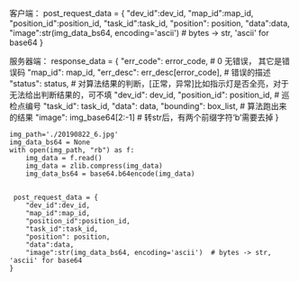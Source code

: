 客户端：
post_request_data = {
        "dev_id":dev_id,
        "map_id":map_id,
        "position_id":position_id,
        "task_id":task_id,
        "position": position,
        "data":data,
        "image":str(img_data_bs64, encoding='ascii')  # bytes -> str, 'ascii' for base64
    }
    
    

服务器端：
response_data = {
                    "err_code": error_code,  # 0 无错误， 其它是错误码
                    "map_id": map_id,
                    "err_desc": err_desc[error_code],  # 错误的描述
                    "status": status,  # 对算法结果的判断，[正常，异常]比如指示灯是否全亮，对于无法给出判断结果的，可不填
                    "dev_id": dev_id,
                    "position_id": position_id,  # 巡检点编号
                    "task_id": task_id,
                    "data": data,
                    "bounding": box_list,  # 算法跑出来的结果
                    "image": img_base64[2:-1]  # 转str后，有两个前缀字符‘b’需要去掉
                }
                
                
    img_path='./20190822_6.jpg'           
    img_data_bs64 = None
    with open(img_path, "rb") as f:
        img_data = f.read()
        img_data = zlib.compress(img_data)
        img_data_bs64 = base64.b64encode(img_data)
        
        
     post_request_data = {
        "dev_id":dev_id,
        "map_id":map_id,
        "position_id":position_id,
        "task_id":task_id,
        "position": position,
        "data":data,
        "image":str(img_data_bs64, encoding='ascii')  # bytes -> str, 'ascii' for base64
    }            
        
